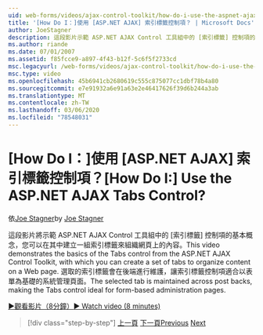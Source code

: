 ```yaml
---
uid: web-forms/videos/ajax-control-toolkit/how-do-i-use-the-aspnet-ajax-tabs-control
title: '[How Do I：]使用 [ASP.NET AJAX] 索引標籤控制項？ | Microsoft Docs'
author: JoeStagner
description: 這段影片示範 ASP.NET AJAX Control 工具組中的 [索引標籤] 控制項的基本概念，您可以在此建立一組索引標籤來組織內容 。
ms.author: riande
ms.date: 07/01/2007
ms.assetid: f85fcce9-a897-4f43-b12f-5c6f5f2733cd
msc.legacyurl: /web-forms/videos/ajax-control-toolkit/how-do-i-use-the-aspnet-ajax-tabs-control
msc.type: video
ms.openlocfilehash: 45b6941cb2680619c555c875077cc1dbf78b4a80
ms.sourcegitcommit: e7e91932a6e91a63e2e46417626f39d6b244a3ab
ms.translationtype: MT
ms.contentlocale: zh-TW
ms.lasthandoff: 03/06/2020
ms.locfileid: "78548031"
---
```

# <a name="how-do-i-use-the-aspnet-ajax-tabs-control"></a><span data-ttu-id="03d37-104">[How Do I：]使用 [ASP.NET AJAX] 索引標籤控制項？</span><span class="sxs-lookup"><span data-stu-id="03d37-104">[How Do I:] Use the ASP.NET AJAX Tabs Control?</span></span>

<span data-ttu-id="03d37-105">依[Joe Stagner](https://github.com/JoeStagner)</span><span class="sxs-lookup"><span data-stu-id="03d37-105">by [Joe Stagner](https://github.com/JoeStagner)</span></span>

<span data-ttu-id="03d37-106">這段影片將示範 ASP.NET AJAX Control 工具組中的 [索引標籤] 控制項的基本概念，您可以在其中建立一組索引標籤來組織網頁上的內容。</span><span class="sxs-lookup"><span data-stu-id="03d37-106">This video demonstrates the basics of the Tabs control from the ASP.NET AJAX Control Toolkit, with which you can create a set of tabs to organize content on a Web page.</span></span> <span data-ttu-id="03d37-107">選取的索引標籤會在後端進行維護，讓索引標籤控制項適合以表單為基礎的系統管理頁面。</span><span class="sxs-lookup"><span data-stu-id="03d37-107">The selected tab is maintained across post backs, making the Tabs control ideal for form-based administration pages.</span></span>

[<span data-ttu-id="03d37-108">&#9654;觀看影片（8分鐘）</span><span class="sxs-lookup"><span data-stu-id="03d37-108">&#9654; Watch video (8 minutes)</span></span>](https://channel9.msdn.com/Blogs/ASP-NET-Site-Videos/how-do-i-use-the-aspnet-ajax-tabs-control)

> [!div class="step-by-step"]
> <span data-ttu-id="03d37-109">[上一頁](how-do-i-use-the-aspnet-ajax-resizablecontrol-extender.md)
> [下一頁](how-do-i-use-the-aspnet-ajax-slideshow-extender.md)</span><span class="sxs-lookup"><span data-stu-id="03d37-109">[Previous](how-do-i-use-the-aspnet-ajax-resizablecontrol-extender.md)
[Next](how-do-i-use-the-aspnet-ajax-slideshow-extender.md)</span></span>
